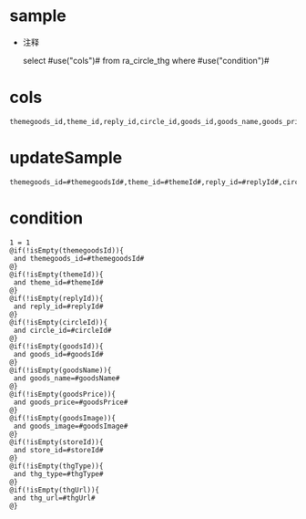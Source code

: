 sample
===
* 注释

	select #use("cols")# from ra_circle_thg  where  #use("condition")#

cols
===
	themegoods_id,theme_id,reply_id,circle_id,goods_id,goods_name,goods_price,goods_image,store_id,thg_type,thg_url

updateSample
===
	
	themegoods_id=#themegoodsId#,theme_id=#themeId#,reply_id=#replyId#,circle_id=#circleId#,goods_id=#goodsId#,goods_name=#goodsName#,goods_price=#goodsPrice#,goods_image=#goodsImage#,store_id=#storeId#,thg_type=#thgType#,thg_url=#thgUrl#

condition
===

	1 = 1  
	@if(!isEmpty(themegoodsId)){
	 and themegoods_id=#themegoodsId#
	@}
	@if(!isEmpty(themeId)){
	 and theme_id=#themeId#
	@}
	@if(!isEmpty(replyId)){
	 and reply_id=#replyId#
	@}
	@if(!isEmpty(circleId)){
	 and circle_id=#circleId#
	@}
	@if(!isEmpty(goodsId)){
	 and goods_id=#goodsId#
	@}
	@if(!isEmpty(goodsName)){
	 and goods_name=#goodsName#
	@}
	@if(!isEmpty(goodsPrice)){
	 and goods_price=#goodsPrice#
	@}
	@if(!isEmpty(goodsImage)){
	 and goods_image=#goodsImage#
	@}
	@if(!isEmpty(storeId)){
	 and store_id=#storeId#
	@}
	@if(!isEmpty(thgType)){
	 and thg_type=#thgType#
	@}
	@if(!isEmpty(thgUrl)){
	 and thg_url=#thgUrl#
	@}
	
	